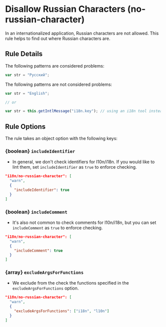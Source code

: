 # Disallow Russian Characters (no-russian-character)

In an internationalized application, Russian characters are not allowed. This rule helps to find out where Russian characters are.

## Rule Details

The following patterns are considered problems:

```js
var str = "Русский";
```

The following patterns are not considered problems:

```js
var str = "English";

// or

var str = this.getIntlMessage("i18n.key"); // using an i18n tool instead of regular Russian characters
```

## Rule Options

The rule takes an object option with the following keys:

### {boolean} `includeIdentifier`

* In general, we don't check identifiers for l10n/i18n. If you would like to lint them, set `includeIdentifier` as `true` to enforce checking.

```json
"i18n/no-russian-character": [
  "warn",
  {
    "includeIdentifier": true
  }
]
```

### {boolean} `includeComment`

* It's also not common to check comments for l10n/i18n, but you can set `includeComment` as `true` to enforce checking.

```json
"i18n/no-russian-character": [
  "warn",
  {
    "includeComment": true
  }
]
```

### {array} `excludeArgsForFunctions`

* We exclude from the check the functions specified in the `excludeArgsForFunctions` option.

```json
"i18n/no-russian-character": [
  "warn",
  {
    "excludeArgsForFunctions": ["i18n", "l10n"]
  }
]
```
